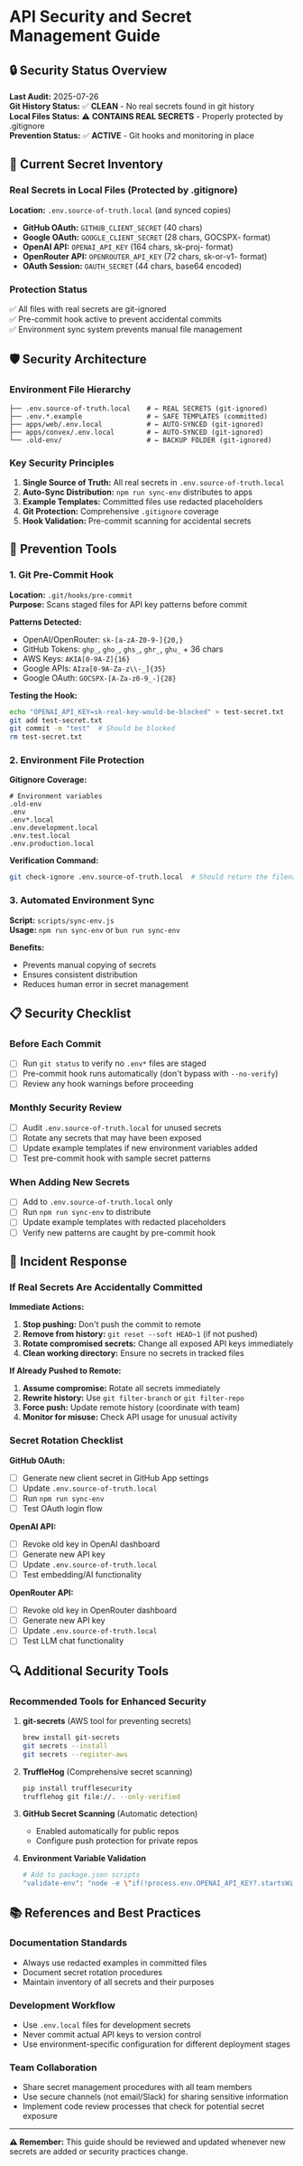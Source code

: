 # API Security and Secret Management Guide

## 🔒 Security Status Overview

**Last Audit:** 2025-07-26  
**Git History Status:** ✅ **CLEAN** - No real secrets found in git history  
**Local Files Status:** ⚠️ **CONTAINS REAL SECRETS** - Properly protected by .gitignore  
**Prevention Status:** ✅ **ACTIVE** - Git hooks and monitoring in place  

## 🚨 Current Secret Inventory

### Real Secrets in Local Files (Protected by .gitignore)

**Location:** `.env.source-of-truth.local` (and synced copies)

- **GitHub OAuth:** `GITHUB_CLIENT_SECRET` (40 chars)
- **Google OAuth:** `GOOGLE_CLIENT_SECRET` (28 chars, GOCSPX- format)  
- **OpenAI API:** `OPENAI_API_KEY` (164 chars, sk-proj- format)
- **OpenRouter API:** `OPENROUTER_API_KEY` (72 chars, sk-or-v1- format)
- **OAuth Session:** `OAUTH_SECRET` (44 chars, base64 encoded)

### Protection Status
✅ All files with real secrets are git-ignored  
✅ Pre-commit hook active to prevent accidental commits  
✅ Environment sync system prevents manual file management  

## 🛡️ Security Architecture

### Environment File Hierarchy

```
├── .env.source-of-truth.local    # ← REAL SECRETS (git-ignored)
├── .env.*.example                # ← SAFE TEMPLATES (committed)
├── apps/web/.env.local           # ← AUTO-SYNCED (git-ignored)
├── apps/convex/.env.local        # ← AUTO-SYNCED (git-ignored)
└── .old-env/                     # ← BACKUP FOLDER (git-ignored)
```

### Key Security Principles

1. **Single Source of Truth:** All real secrets in `.env.source-of-truth.local`
2. **Auto-Sync Distribution:** `npm run sync-env` distributes to apps
3. **Example Templates:** Committed files use redacted placeholders
4. **Git Protection:** Comprehensive `.gitignore` coverage
5. **Hook Validation:** Pre-commit scanning for accidental secrets

## 🔧 Prevention Tools

### 1. Git Pre-Commit Hook

**Location:** `.git/hooks/pre-commit`  
**Purpose:** Scans staged files for API key patterns before commit

**Patterns Detected:**
- OpenAI/OpenRouter: `sk-[a-zA-Z0-9-]{20,}`
- GitHub Tokens: `ghp_`, `gho_`, `ghs_`, `ghr_`, `ghu_` + 36 chars
- AWS Keys: `AKIA[0-9A-Z]{16}`
- Google APIs: `AIza[0-9A-Za-z\\-_]{35}`
- Google OAuth: `GOCSPX-[A-Za-z0-9_-]{28}`

**Testing the Hook:**
```bash
echo "OPENAI_API_KEY=sk-real-key-would-be-blocked" > test-secret.txt
git add test-secret.txt
git commit -m "test"  # Should be blocked
rm test-secret.txt
```

### 2. Environment File Protection

**Gitignore Coverage:**
```gitignore
# Environment variables
.old-env
.env
.env*.local
.env.development.local
.env.test.local
.env.production.local
```

**Verification Command:**
```bash
git check-ignore .env.source-of-truth.local  # Should return the filename
```

### 3. Automated Environment Sync

**Script:** `scripts/sync-env.js`  
**Usage:** `npm run sync-env` or `bun run sync-env`

**Benefits:**
- Prevents manual copying of secrets
- Ensures consistent distribution
- Reduces human error in secret management

## 📋 Security Checklist

### Before Each Commit
- [ ] Run `git status` to verify no `.env*` files are staged
- [ ] Pre-commit hook runs automatically (don't bypass with `--no-verify`)
- [ ] Review any hook warnings before proceeding

### Monthly Security Review
- [ ] Audit `.env.source-of-truth.local` for unused secrets
- [ ] Rotate any secrets that may have been exposed
- [ ] Update example templates if new environment variables added
- [ ] Test pre-commit hook with sample secret patterns

### When Adding New Secrets
- [ ] Add to `.env.source-of-truth.local` only
- [ ] Run `npm run sync-env` to distribute
- [ ] Update example templates with redacted placeholders
- [ ] Verify new patterns are caught by pre-commit hook

## 🚨 Incident Response

### If Real Secrets Are Accidentally Committed

**Immediate Actions:**
1. **Stop pushing:** Don't push the commit to remote
2. **Remove from history:** `git reset --soft HEAD~1` (if not pushed)
3. **Rotate compromised secrets:** Change all exposed API keys immediately
4. **Clean working directory:** Ensure no secrets in tracked files

**If Already Pushed to Remote:**
1. **Assume compromise:** Rotate all secrets immediately
2. **Rewrite history:** Use `git filter-branch` or `git filter-repo`
3. **Force push:** Update remote history (coordinate with team)
4. **Monitor for misuse:** Check API usage for unusual activity

### Secret Rotation Checklist

**GitHub OAuth:**
- [ ] Generate new client secret in GitHub App settings
- [ ] Update `.env.source-of-truth.local` 
- [ ] Run `npm run sync-env`
- [ ] Test OAuth login flow

**OpenAI API:**
- [ ] Revoke old key in OpenAI dashboard
- [ ] Generate new API key  
- [ ] Update `.env.source-of-truth.local`
- [ ] Test embedding/AI functionality

**OpenRouter API:**
- [ ] Revoke old key in OpenRouter dashboard
- [ ] Generate new API key
- [ ] Update `.env.source-of-truth.local`
- [ ] Test LLM chat functionality

## 🔍 Additional Security Tools

### Recommended Tools for Enhanced Security

1. **git-secrets** (AWS tool for preventing secrets)
   ```bash
   brew install git-secrets
   git secrets --install
   git secrets --register-aws
   ```

2. **TruffleHog** (Comprehensive secret scanning)
   ```bash
   pip install trufflesecurity
   trufflehog git file://. --only-verified
   ```

3. **GitHub Secret Scanning** (Automatic detection)
   - Enabled automatically for public repos
   - Configure push protection for private repos

4. **Environment Variable Validation**
   ```bash
   # Add to package.json scripts
   "validate-env": "node -e \"if(!process.env.OPENAI_API_KEY?.startsWith('sk-')) throw new Error('Invalid API key format')\""
   ```

## 📚 References and Best Practices

### Documentation Standards
- Always use redacted examples in committed files
- Document secret rotation procedures
- Maintain inventory of all secrets and their purposes

### Development Workflow
- Use `.env.local` files for development secrets
- Never commit actual API keys to version control
- Use environment-specific configuration for different deployment stages

### Team Collaboration
- Share secret management procedures with all team members
- Use secure channels (not email/Slack) for sharing sensitive information
- Implement code review processes that check for potential secret exposure

---

**⚠️ Remember:** This guide should be reviewed and updated whenever new secrets are added or security practices change.